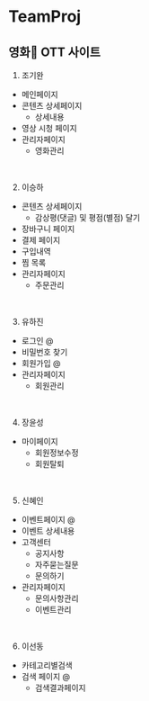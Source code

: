 # TeamProj
## 영화🎥 OTT 사이트<br>


1. 조기완<br>
- 메인페이지<br>
- 콘텐츠 상세페이지<br>
  + 상세내용<br>
- 영상 시청 페이지<br>
- 관리자페이지<br>
  + 영화관리<br>
<br>

2. 이승하<br>
- 콘텐츠 상세페이지<br>
  + 감상평(댓글) 및 평점(별점) 달기<br>
- 장바구니 페이지<br>
- 결제 페이지<br>
- 구입내역<br>
- 찜 목록<br>
- 관리자페이지<br>
  + 주문관리<br>
<br>

3. 유하진<br>
- 로그인 @<br>
- 비밀번호 찾기<br>
- 회원가입 @<br>
- 관리자페이지
  + 회원관리<br>
<br>

4. 장윤성<br>
- 마이페이지<br>
  + 회원정보수정<br>
  + 회원탈퇴<br>
<br>

5. 신혜인
- 이벤트페이지 @<br>
- 이벤트 상세내용<br>
- 고객센터<br>
  + 공지사항<br>
  + 자주묻는질문<br>
  + 문의하기<br>
- 관리자페이지<br>
  + 문의사항관리<br>
  + 이벤트관리<br>
<br>

6. 이선동<br>
- 카테고리별검색<br>
- 검색 페이지 @<br>
  + 검색결과페이지<br>
